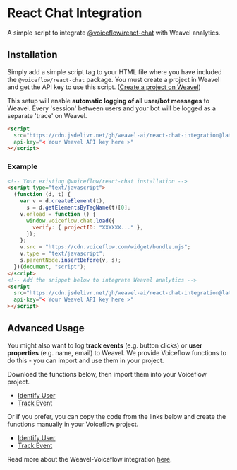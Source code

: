 # React Chat Integration

A simple script to integrate [@voiceflow/react-chat](https://github.com/voiceflow/react-chat) with Weavel analytics.

## Installation

Simply add a simple script tag to your HTML file where you have included the `@voiceflow/react-chat` package.
You must create a project in Weavel and get the API key to use this script. ([Create a project on Weavel](https://analytics.weavel.ai))

This setup will enable **automatic logging of all user/bot messages** to Weavel. Every 'session' between users and your bot will be logged as a separate 'trace' on Weavel.

```html
<script
  src="https://cdn.jsdelivr.net/gh/weavel-ai/react-chat-integration@latest/logger.min.js"
  api-key="< Your Weavel API key here >"
></script>
```

### Example

```html
<!-- Your existing @voiceflow/react-chat installation -->
<script type="text/javascript">
  (function (d, t) {
    var v = d.createElement(t),
      s = d.getElementsByTagName(t)[0];
    v.onload = function () {
      window.voiceflow.chat.load({
        verify: { projectID: "XXXXXX..." },
      });
    };
    v.src = "https://cdn.voiceflow.com/widget/bundle.mjs";
    v.type = "text/javascript";
    s.parentNode.insertBefore(v, s);
  })(document, "script");
</script>
<!-- Add the snippet below to integrate Weavel analytics -->
<script
  src="https://cdn.jsdelivr.net/gh/weavel-ai/react-chat-integration@latest/logger.min.js"
  api-key="< Your Weavel API key here >"
></script>
```

## Advanced Usage

You might also want to log **track events** (e.g. button clicks) or **user properties** (e.g. name, email) to Weavel. We provide Voiceflow functions to do this - you can import and use them in your project.

Download the functions below, then import them into your Voiceflow project.

- [Identify User](https://github.com/weavel-ai/react-chat-integration/blob/main/voiceflow-functions/identify-user.json)
- [Track Event](https://github.com/weavel-ai/react-chat-integration/blob/main/voiceflow-functions/log-track-event.json)

Or if you prefer, you can copy the code from the links below and create the functions manually in your Voiceflow project.

- [Identify User](https://github.com/weavel-ai/react-chat-integration/blob/main/voiceflow-functions/snippets/identify-user.js)
- [Track Event](https://github.com/weavel-ai/react-chat-integration/blob/main/voiceflow-functions/snippets/log-track-event.js)

Read more about the Weavel-Voiceflow integration [here](https://weavel.ai/docs/platform-integrations/voiceflow).
